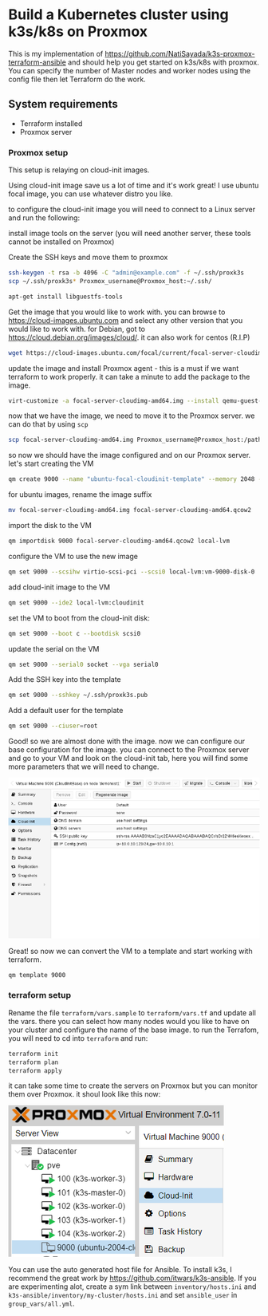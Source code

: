 # Build a Kubernetes cluster using k3s/k8s on Proxmox

This is my implementation of https://github.com/NatiSayada/k3s-proxmox-terraform-ansible and should help you get started on k3s/k8s with proxmox. You can specify the number of Master nodes and worker nodes using the config file then let Terraform do the work.

## System requirements

* Terraform installed
* Proxmox server

### Proxmox setup

This setup is relaying on cloud-init images.

Using cloud-init image save us a lot of time and it's work great!
I use ubuntu focal image, you can use whatever distro you like.

to configure the cloud-init image you will need to connect to a Linux server and run the following:

install image tools on the server (you will need another server, these tools cannot be installed on Proxmox)

Create the SSH keys and move them to proxmox
```bash
ssh-keygen -t rsa -b 4096 -C "admin@example.com" -f ~/.ssh/proxk3s
scp ~/.ssh/proxk3s* Proxmox_username@Proxmox_host:~/.ssh/
```

```bash
apt-get install libguestfs-tools
```

Get the image that you would like to work with.
you can browse to <https://cloud-images.ubuntu.com> and select any other version that you would like to work with.
for Debian, got to <https://cloud.debian.org/images/cloud/>.
it can also work for centos (R.I.P)
```bash
wget https://cloud-images.ubuntu.com/focal/current/focal-server-cloudimg-amd64.img
```

update the image and install Proxmox agent - this is a must if we want terraform to work properly.
it can take a minute to add the package to the image.
```bash
virt-customize -a focal-server-cloudimg-amd64.img --install qemu-guest-agent
```

now that we have the image, we need to move it to the Proxmox server.
we can do that by using `scp`
```bash
scp focal-server-cloudimg-amd64.img Proxmox_username@Proxmox_host:/path_on_Proxmox/focal-server-cloudimg-amd64.img
```

so now we should have the image configured and on our Proxmox server. let's start creating the VM
```bash
qm create 9000 --name "ubuntu-focal-cloudinit-template" --memory 2048 --net0 virtio,bridge=vmbr0
```

for ubuntu images, rename the image suffix
```bash
mv focal-server-cloudimg-amd64.img focal-server-cloudimg-amd64.qcow2
```

import the disk to the VM
```bash
qm importdisk 9000 focal-server-cloudimg-amd64.qcow2 local-lvm
```

configure the VM to use the new image
```bash
qm set 9000 --scsihw virtio-scsi-pci --scsi0 local-lvm:vm-9000-disk-0
```

add cloud-init image to the VM
```bash
qm set 9000 --ide2 local-lvm:cloudinit
```

set the VM to boot from the cloud-init disk:
```bash
qm set 9000 --boot c --bootdisk scsi0
```

update the serial on the VM
```bash
qm set 9000 --serial0 socket --vga serial0
```

Add the SSH key into the template
```bash
qm set 9000 --sshkey ~/.ssh/proxk3s.pub
```

Add a default user for the template
```bash
qm set 9000 --ciuser=root
```

Good! so we are almost done with the image. now we can configure our base configuration for the image.
you can connect to the Proxmox server and go to your VM and look on the cloud-init tab, here you will find some more parameters that we will need to change.

![alt text](pics/gui-cloudinit-config.png)

Great! so now we can convert the VM to a template and start working with terraform.
```bash
qm template 9000
```

### terraform setup

Rename the file `terraform/vars.sample` to `terraform/vars.tf` and update all the vars.
there you can select how many nodes would you like to have on your cluster and configure the name of the base image.
to run the Terrafom, you will need to cd into `terraform` and run:
```bash
terraform init
terraform plan
terraform apply
```

it can take some time to create the servers on Proxmox but you can monitor them over Proxmox.
it shoul look like this now:

![alt text](pics/h0Ha98fXyO.png)

You can use the auto generated host file for Ansible. To install k3s, I recommend the great work by https://github.com/itwars/k3s-ansible. If you are experimenting alot, create a sym link between `inventory/hosts.ini` and `k3s-ansible/inventory/my-cluster/hosts.ini` and set `ansible_user` in `group_vars/all.yml`.
